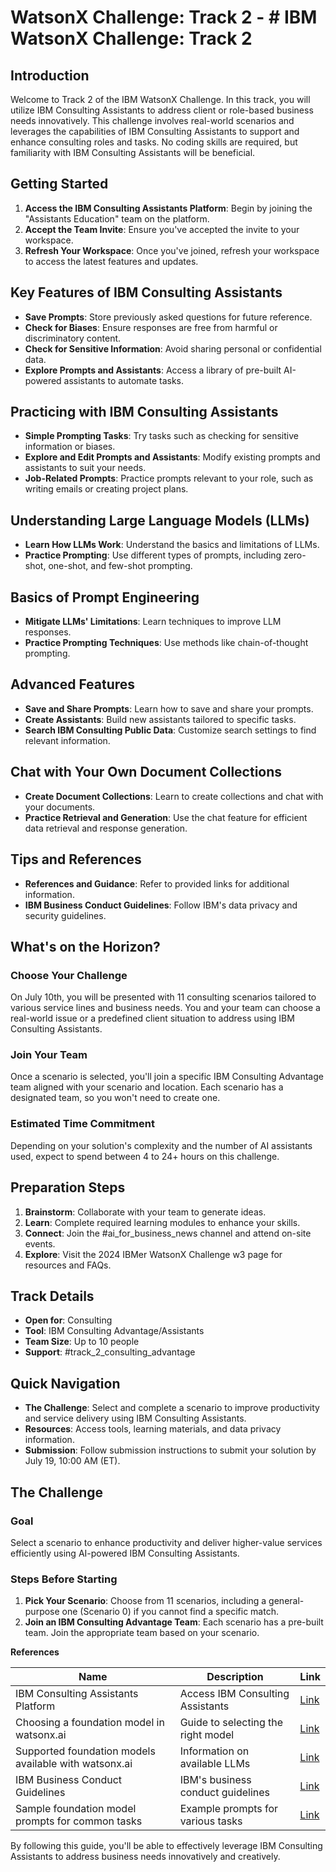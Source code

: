 
**WatsonX Challenge: Track 2 - # IBM WatsonX Challenge: Track 2**
=====================================================



## Introduction

Welcome to Track 2 of the IBM WatsonX Challenge. In this track, you will utilize IBM Consulting Assistants to address client or role-based business needs innovatively. This challenge involves real-world scenarios and leverages the capabilities of IBM Consulting Assistants to support and enhance consulting roles and tasks. No coding skills are required, but familiarity with IBM Consulting Assistants will be beneficial.

## Getting Started

1. **Access the IBM Consulting Assistants Platform**: Begin by joining the "Assistants Education" team on the platform.
2. **Accept the Team Invite**: Ensure you've accepted the invite to your workspace.
3. **Refresh Your Workspace**: Once you've joined, refresh your workspace to access the latest features and updates.

## Key Features of IBM Consulting Assistants

- **Save Prompts**: Store previously asked questions for future reference.
- **Check for Biases**: Ensure responses are free from harmful or discriminatory content.
- **Check for Sensitive Information**: Avoid sharing personal or confidential data.
- **Explore Prompts and Assistants**: Access a library of pre-built AI-powered assistants to automate tasks.

## Practicing with IBM Consulting Assistants

- **Simple Prompting Tasks**: Try tasks such as checking for sensitive information or biases.
- **Explore and Edit Prompts and Assistants**: Modify existing prompts and assistants to suit your needs.
- **Job-Related Prompts**: Practice prompts relevant to your role, such as writing emails or creating project plans.

## Understanding Large Language Models (LLMs)

- **Learn How LLMs Work**: Understand the basics and limitations of LLMs.
- **Practice Prompting**: Use different types of prompts, including zero-shot, one-shot, and few-shot prompting.

## Basics of Prompt Engineering

- **Mitigate LLMs' Limitations**: Learn techniques to improve LLM responses.
- **Practice Prompting Techniques**: Use methods like chain-of-thought prompting.

## Advanced Features

- **Save and Share Prompts**: Learn how to save and share your prompts.
- **Create Assistants**: Build new assistants tailored to specific tasks.
- **Search IBM Consulting Public Data**: Customize search settings to find relevant information.

## Chat with Your Own Document Collections

- **Create Document Collections**: Learn to create collections and chat with your documents.
- **Practice Retrieval and Generation**: Use the chat feature for efficient data retrieval and response generation.

## Tips and References

- **References and Guidance**: Refer to provided links for additional information.
- **IBM Business Conduct Guidelines**: Follow IBM's data privacy and security guidelines.

## What's on the Horizon?

### Choose Your Challenge

On July 10th, you will be presented with 11 consulting scenarios tailored to various service lines and business needs. You and your team can choose a real-world issue or a predefined client situation to address using IBM Consulting Assistants.

### Join Your Team

Once a scenario is selected, you'll join a specific IBM Consulting Advantage team aligned with your scenario and location. Each scenario has a designated team, so you won't need to create one.

### Estimated Time Commitment

Depending on your solution's complexity and the number of AI assistants used, expect to spend between 4 to 24+ hours on this challenge.

## Preparation Steps

1. **Brainstorm**: Collaborate with your team to generate ideas.
2. **Learn**: Complete required learning modules to enhance your skills.
3. **Connect**: Join the #ai_for_business_news channel and attend on-site events.
4. **Explore**: Visit the 2024 IBMer WatsonX Challenge w3 page for resources and FAQs.

## Track Details

- **Open for**: Consulting
- **Tool**: IBM Consulting Advantage/Assistants
- **Team Size**: Up to 10 people
- **Support**: #track_2_consulting_advantage

## Quick Navigation

- **The Challenge**: Select and complete a scenario to improve productivity and service delivery using IBM Consulting Assistants.
- **Resources**: Access tools, learning materials, and data privacy information.
- **Submission**: Follow submission instructions to submit your solution by July 19, 10:00 AM (ET).

## The Challenge

### Goal

Select a scenario to enhance productivity and deliver higher-value services efficiently using AI-powered IBM Consulting Assistants.

### Steps Before Starting

1. **Pick Your Scenario**: Choose from 11 scenarios, including a general-purpose one (Scenario 0) if you cannot find a specific match.
2. **Join an IBM Consulting Advantage Team**: Each scenario has a pre-built team. Join the appropriate team based on your scenario.


**References**

| Name | Description | Link |
|------|-------------|------|
| IBM Consulting Assistants Platform | Access IBM Consulting Assistants | [Link](https://servicesessentials.ibm.com/) |
| Choosing a foundation model in watsonx.ai | Guide to selecting the right model | [Link](https://watsonx.ai/) |
| Supported foundation models available with watsonx.ai | Information on available LLMs | [Link](https://watsonx.ai/) |
| IBM Business Conduct Guidelines | IBM's business conduct guidelines | [Link](https://www.ibm.com/investor/governance/business-conduct-guidelines.html) |
| Sample foundation model prompts for common tasks | Example prompts for various tasks | [Link](https://dataplatform.cloud.ibm.com/docs/content/wsj/analyze-data/fm-prompt-samples.html?context=wx&audience=wdp) |

By following this guide, you'll be able to effectively leverage IBM Consulting Assistants to address business needs innovatively and creatively.